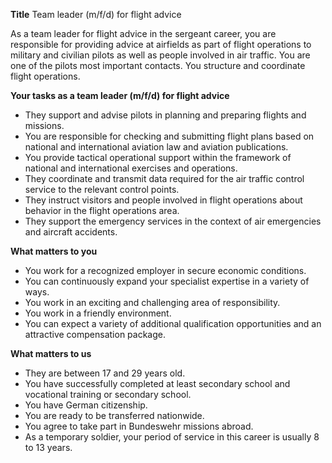 **Title**
Team leader (m/f/d) for flight advice

As a team leader for flight advice in the sergeant career, you are responsible for providing advice at airfields as part of flight operations to military and civilian pilots as well as people involved in air traffic. You are one of the pilots most important contacts. You structure and coordinate flight operations.

**Your tasks as a team leader (m/f/d) for flight advice**

-	They support and advise pilots in planning and preparing flights and missions.
-	You are responsible for checking and submitting flight plans based on national and international aviation law and aviation publications.
-	You provide tactical operational support within the framework of national and international exercises and operations.
-	They coordinate and transmit data required for the air traffic control service to the relevant control points.
-	They instruct visitors and people involved in flight operations about behavior in the flight operations area.
-	They support the emergency services in the context of air emergencies and aircraft accidents.

**What matters to you**

-	You work for a recognized employer in secure economic conditions.
-	You can continuously expand your specialist expertise in a variety of ways.
-	You work in an exciting and challenging area of responsibility.
-	You work in a friendly environment.
-	You can expect a variety of additional qualification opportunities and an attractive compensation package.

**What matters to us**

-	They are between 17 and 29 years old.
-	You have successfully completed at least secondary school and vocational training or secondary school.
-	You have German citizenship.
-	You are ready to be transferred nationwide.
-	You agree to take part in Bundeswehr missions abroad.
-	As a temporary soldier, your period of service in this career is usually 8 to 13 years.
